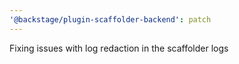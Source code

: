 ```yaml
---
'@backstage/plugin-scaffolder-backend': patch
---
```


Fixing issues with log redaction in the scaffolder logs
